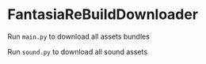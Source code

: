 # FantasiaReBuildDownloader

Run `main.py` to download all assets bundles

Run `sound.py` to download all sound assets